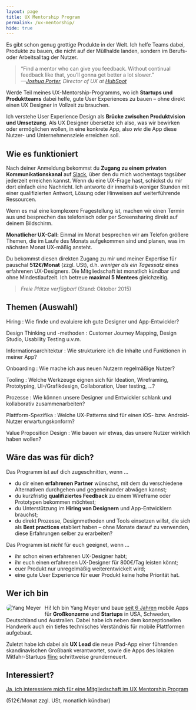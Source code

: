 ```yaml
---
layout: page
title: UX Mentorship Program
permalink: /ux-mentorship/
hide: true
---
```


Es gibt schon genug grottige Produkte in der Welt. Ich helfe Teams dabei, Produkte zu bauen, die nicht auf der Müllhalde landen, sondern im Berufs- oder Arbeitsalltag der Nutzer.

> “Find a mentor who can give you feedback. Without continual feedback like that, you’ll gonna get better a lot slower.”<br />
> _—[Joshua Porter](https://overcast.fm/+BFIAgN4os/58:53), Director of UX at [HubSpot](https://www.hubspot.com/joshuaporter)_

Werde Teil meines UX-Mentorship-Programms, wo ich **Startups und Produktteams** dabei helfe, gute User Experiences zu bauen – ohne direkt einen UX Designer in Vollzeit zu brauchen.

Ich verstehe User Experience Design als **Brücke zwischen Produktvision und Umsetzung**. Als UX Designer übersetze ich also, was wir bewirken oder ermöglichen wollen, in eine konkrete App, also *wie* die App diese Nutzer- und Unternehmensziele erreichen soll.

## Wie es funktioniert

Nach deiner Anmeldung bekommst du **Zugang zu einem privaten Kommunikationskanal** auf [Slack](https://slack.com), über den du mich wochentags tagsüber jederzeit erreichen kannst. Wenn du eine UX-Frage hast, schickst du mir dort einfach eine Nachricht. Ich antworte dir innerhalb weniger Stunden mit einer qualifizierten Antwort, Lösung oder Hinweisen auf weiterführende Ressourcen.

Wenn es mal eine komplexere Fragestellung ist, machen wir einen Termin aus und besprechen das telefonisch oder per Screensharing direkt auf deinem Bildschirm.

**Monatlicher UX-Call:** Einmal im Monat besprechen wir am Telefon größere Themen, die im Laufe des Monats aufgekommen sind und planen, was im nächsten Monat UX-mäßig ansteht.

Du bekommst diesen direkten Zugang zu mir und meiner Expertise für pauschal **512€/Monat** (zzgl. USt), d.h. _weniger als ein Tagessatz_ eines erfahrenen UX-Designers. Die Mitgliedschaft ist monatlich kündbar und ohne Mindestlaufzeit. Ich betreue **maximal 5 Mentees** gleichzeitig.

> _Freie Plätze verfügbar!_ (Stand: Oktober 2015)

## Themen (Auswahl)

Hiring
: Wie finde und evaluiere ich gute Designer und App-Entwickler?

Design Thinking und -methoden
: Customer Journey Mapping, Design Studio, Usability Testing u.v.m.

Informationsarchitektur
: Wie strukturiere ich die Inhalte und Funktionen in meiner App?

Onboarding
: Wie mache ich aus neuen Nutzern regelmäßige Nutzer?

Tooling
: Welche Werkzeuge eignen sich für Ideation, Wireframing, Prototyping, UI-/Grafikdesign, Collaboration, User testing, …?

Prozesse
: Wie können unsere Designer und Entwickler schlank und kollaborativ zusammenarbeiten?

Plattform-Spezifika
: Welche UX-Patterns sind für einen iOS- bzw. Android-Nutzer erwartungskonform?

Value Proposition Design
: Wie bauen wir etwas, das unsere Nutzer wirklich haben wollen?

<!--
Customer Journey Mapping
: Wie erleben Nutzer unser Produkt in einer gesamtheitlichen Betrachtung?

Design Studio
: Wie involvieren wir das gesamte Team in der iterativen Herausbildung des Produkts?

Usability testing
: Wie können wir unsere Ideen und Prototypen mit echten Nutzern validieren?

Neue Features
: Wie kann ich ein neues Feature sinnvoll in den Interaktionsfluss integrieren?
-->

## Wäre das was für dich?

Das Programm ist auf dich zugeschnitten, wenn …

- du dir einen **erfahrenen Partner** wünschst, mit dem du verschiedene Alternativen durchgehen und gegeneinander abwägen kannst;
- du kurzfristig **qualifiziertes Feedback** zu einem Wireframe oder Prototypen bekommen möchtest;
- du Unterstützung im **Hiring von Designern** und App-Entwicklern brauchst;
- du direkt Prozesse, Designmethoden und Tools einsetzen willst, die sich als **Best practices** etabliert haben – ohne Monate darauf zu verwenden, diese Erfahrungen selber zu erarbeiten?

Das Programm ist _nicht_ für euch geeignet, wenn …

- ihr schon einen erfahrenen UX-Designer habt;
- ihr euch einen erfahrenen UX-Designer für 800€/Tag leisten könnt;
- euer Produkt nur unregelmäßig weiterentwickelt wird;
- eine gute User Experience für euer Produkt keine hohe Priorität hat.

## Wer ich bin

<img class="avatar" src="https://secure.gravatar.com/avatar/405958e4aa35fd9d028f9ceb95448614?s=80" style="border-radius:20px; float:left; margin:0 0.7em 1em 0" alt="Yang Meyer">

Hi! Ich bin Yang Meyer und baue [seit 6 Jahren](/about.html) mobile Apps für **Großkonzerne** und **Startups** in USA, Schweden, Deutschland und Australien. Dabei habe ich neben dem konzeptionellen Handwerk auch ein tiefes technisches Verständnis für mobile Plattformen aufgebaut.

Zuletzt habe ich dabei als **UX Lead** die neue iPad-App einer führenden skandinavischen Großbank verantwortet, sowie die Apps des lokalen Mitfahr-Startups [flinc](http://flinc.de) schrittweise grunderneuert.

## Interessiert?

[Ja, ich interessiere mich für eine Mitgliedschaft im UX Mentorship Program](mailto:hello@yangmeyer.de?subject=Anfrage%20UX%20Mentorship%20Program&body=Danke%20für%20dein%20Interesse%20am%20UX%20Mentorship%20Program!%0ABeantworte%20bitte%20folgende%20Fragen,%20damit%20ich%20eure%20Situation%20besser%20einschätzen%20kann:%0A%0A%23%20Wer%20bist%20du%3F%20An%20was%20für%20einem%20Produkt%20arbeitet%20ihr%3F%20%23%0A%0A%0A%23%20In%20welcher%20Phase%20seid%20ihr%20gerade%3F%20(Ideenfindung,%20Prototyp,%20Alpha,%20Beta,%20in%20den%20%22zweiten%2090%%22,%20...)%20%23%0A%0A%0A%23%20Was%20sind%20gerade%20eure%20größten%20UX-Herausforderungen%3F%20%23%0A%0A%0A%23%20Hast%20du%20irgendwelche%20Fragen%3F%20%23%0A)

(512€/Monat zzgl. USt, monatlich kündbar)